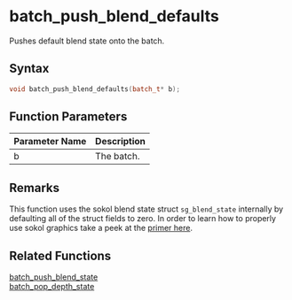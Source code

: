 # batch_push_blend_defaults

Pushes default blend state onto the batch.

## Syntax

```cpp
void batch_push_blend_defaults(batch_t* b);
```

## Function Parameters

Parameter Name | Description
--- | ---
b | The batch.

## Remarks

This function uses the sokol blend state struct `sg_blend_state` internally by defaulting all of the struct fields to zero. In order to learn how to properly use sokol graphics take a peek at the [primer here](https://github.com/RandyGaul/cute_framework/blob/master/doc/graphics/sokol.md).

## Related Functions
 
[batch_push_blend_state](https://github.com/RandyGaul/cute_framework/tree/master/doc/graphics/batch/batch_push_blend_state)  
[batch_pop_depth_state](https://github.com/RandyGaul/cute_framework/tree/master/doc/graphics/batch/batch_pop_depth_state)  
